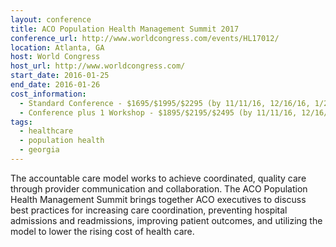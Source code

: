 ```yaml
---
layout: conference
title: ACO Population Health Management Summit 2017
conference_url: http://www.worldcongress.com/events/HL17012/
location: Atlanta, GA
host: World Congress
host_url: http://www.worldcongress.com/
start_date: 2016-01-25
end_date: 2016-01-26
cost_information:
  - Standard Conference - $1695/$1995/$2295 (by 11/11/16, 12/16/16, 1/25/17)
  - Conference plus 1 Workshop - $1895/$2195/$2495 (by 11/11/16, 12/16/16, 1/25/17)
tags:
  - healthcare
  - population health
  - georgia
---
```


The accountable care model works to achieve coordinated, quality care through provider communication and collaboration. The ACO Population Health Management Summit brings together ACO executives to discuss best practices for increasing care coordination, preventing hospital admissions and readmissions, improving patient outcomes, and utilizing the model to lower the rising cost of health care.
